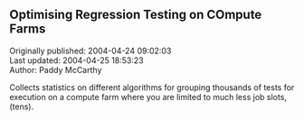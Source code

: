 ## Optimising Regression Testing on COmpute Farms  
Originally published: 2004-04-24 09:02:03  
Last updated: 2004-04-25 18:53:23  
Author: Paddy McCarthy  
  
Collects statistics on different algorithms for grouping thousands of tests for execution on a compute farm where you are limited to much less job slots, (tens).